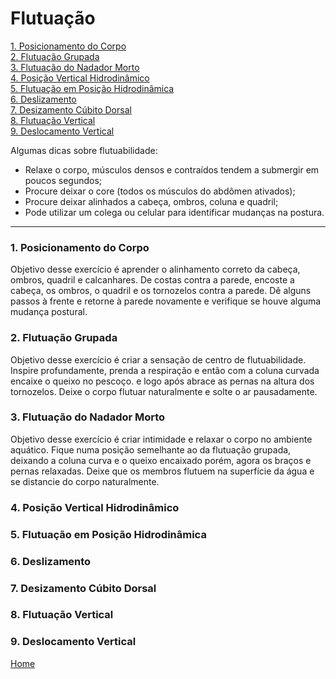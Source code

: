 # Flutuação

[1. Posicionamento do Corpo](#1)   
[2. Flutuação Grupada](#2)   
[3. Flutuação do Nadador Morto](#3)   
[4. Posição Vertical Hidrodinâmico](#4)    
[5. Flutuação em Posição Hidrodinâmica](#5)    
[6. Deslizamento](#6)   
[7. Desizamento Cúbito Dorsal](#7)   
[8. Flutuação Vertical](#8)   
[9. Deslocamento Vertical](#9)   

Algumas dicas sobre flutuabilidade:

+ Relaxe o corpo, músculos densos e contraídos tendem a submergir em poucos segundos;
+ Procure deixar o core (todos os músculos do abdômen ativados);
+ Procure deixar alinhados a cabeça, ombros, coluna e quadril; 
+ Pode utilizar um colega ou celular para identificar mudanças na postura.

---

<a id="1"></a>
### 1. Posicionamento do Corpo   
Objetivo desse exercício é aprender o alinhamento correto da cabeça, ombros, quadril e calcanhares. De costas contra a parede, encoste a cabeça, os ombros, o quadril e os tornozelos contra a parede. Dê alguns passos à frente e retorne à parede novamente e verifique se houve alguma mudança postural. 

<a id="2"></a>
### 2. Flutuação Grupada    
Objetivo desse exercício é criar a sensação de centro de flutuabilidade. Inspire profundamente, prenda a respiração e então com a coluna curvada encaixe o queixo no pescoço. e logo após abrace as pernas na altura dos tornozelos. Deixe o corpo flutuar naturalmente e solte o ar pausadamente.

<a id="3"></a>
### 3. Flutuação do Nadador Morto   
Objetivo desse exercício é criar intimidade e relaxar o corpo no ambiente aquático. Fique numa posição semelhante ao da flutuação grupada, deixando a coluna curva e o queixo encaixado porém, agora os braços e pernas relaxadas. Deixe que os membros flutuem na superfície da água e se distancie do corpo naturalmente. 

<a id="4"></a>
### 4. Posição Vertical Hidrodinâmico   


<a id="5"></a>
### 5. Flutuação em Posição Hidrodinâmica   


<a id="6"></a>
### 6. Deslizamento   


<a id="7"></a>
### 7. Desizamento Cúbito Dorsal    


<a id="8"></a>
### 8. Flutuação Vertical   


<a id="9"></a>
### 9. Deslocamento Vertical    


[Home](../README.md)
